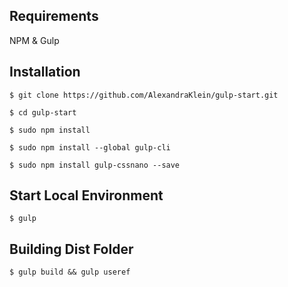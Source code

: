 ## Requirements

NPM & Gulp

## Installation

`$ git clone https://github.com/AlexandraKlein/gulp-start.git`

`$ cd gulp-start`

`$ sudo npm install`

`$ sudo npm install --global gulp-cli`

`$ sudo npm install gulp-cssnano --save`

## Start Local Environment

`$ gulp`


## Building Dist Folder

`$ gulp build && gulp useref`
